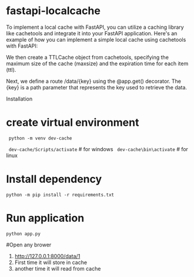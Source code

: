 # fastapi-localcache
To implement a local cache with FastAPI, you can utilize a caching library like cachetools and integrate it into your FastAPI application. Here's an example of how you can implement a simple local cache using cachetools with FastAPI:

We then create a TTLCache object from cachetools, specifying the maximum size of the cache (maxsize) and the expiration time for each item (ttl).

Next, we define a route /data/{key} using the @app.get() decorator. The {key} is a path parameter that represents the key used to retrieve the data.

Installation 

# create virtual environment 
` python -m venv dev-cache`

` dev-cache/Scripts/activate` # for windows 
` dev-cache\bin\activate` # for linux

# Install dependency 

`python -m pip install -r requirements.txt`

# Run application 
`python app.py`

#Open any brower 
1. http://127.0.0.1:8000/data/1
2. First time it will store in cache 
3. another time it will read from cache
